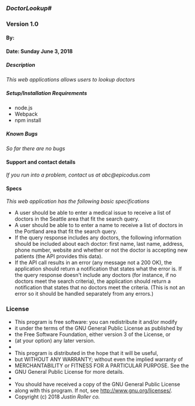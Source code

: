 ### _DoctorLookup#_
### Version 1.0
#### By:
#### Date: Sunday June 3, 2018


##### Description
_This web applications allows users to lookup doctors_

##### Setup/Installation Requirements
* node.js
* Webpack
* npm install

##### Known Bugs
_So far there are no bugs_

#### Support and contact details
_If you run into a problem, contact us at abc@epicodus.com_

#### Specs
_This web application has the following basic specifications_
  * A user should be able to enter a medical issue to receive a list of doctors in the Seattle area that fit the search query.
  * A user should be able to to enter a name to receive a list of doctors in the Portland area that fit the search query.
  * If the query response includes any doctors, the following information should be included about each doctor: first name, last name, address, phone number, website and whether or not the doctor is accepting new patients (the API provides this data).
  * If the API call results in an error (any message not a 200 OK), the application should return a notification that states what the error is.
If the query response doesn't include any doctors (for instance, if no doctors meet the search criteria), the application should return a notification that states that no doctors meet the criteria. (This is not an error so it should be handled separately from any errors.)
### License
* This program is free software: you can redistribute it and/or modify
* it under the terms of the GNU General Public License as published by
* the Free Software Foundation, either version 3 of the License, or
* (at your option) any later version.
*
* This program is distributed in the hope that it will be useful,
* but WITHOUT ANY WARRANTY; without even the implied warranty of
* MERCHANTABILITY or FITNESS FOR A PARTICULAR PURPOSE.  See the
* GNU General Public License for more details.
*
* You should have received a copy of the GNU General Public License
* along with this program.  If not, see <http://www.gnu.org/licenses/>.
* Copyright (c) 2018 _Justin Roller co._
####
